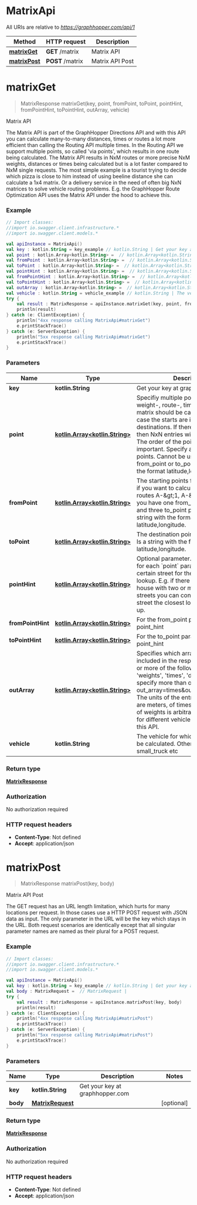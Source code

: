 # MatrixApi

All URIs are relative to *https://graphhopper.com/api/1*

Method | HTTP request | Description
------------- | ------------- | -------------
[**matrixGet**](MatrixApi.md#matrixGet) | **GET** /matrix | Matrix API
[**matrixPost**](MatrixApi.md#matrixPost) | **POST** /matrix | Matrix API Post


<a name="matrixGet"></a>
# **matrixGet**
> MatrixResponse matrixGet(key, point, fromPoint, toPoint, pointHint, fromPointHint, toPointHint, outArray, vehicle)

Matrix API

The Matrix API is part of the GraphHopper Directions API and with this API you can calculate many-to-many distances, times or routes a lot more efficient than calling the Routing API multiple times. In the Routing API we support multiple points, so called &#39;via points&#39;, which results in one route being calculated. The Matrix API results in NxM routes or more precise NxM weights, distances or times being calculated but is a lot faster compared to NxM single requests. The most simple example is a tourist trying to decide which pizza is close to him instead of using beeline distance she can calculate a 1x4 matrix. Or a delivery service in the need of often big NxN matrices to solve vehicle routing problems. E.g. the GraphHopper Route Optimization API uses the Matrix API under the hood to achieve this. 

### Example
```kotlin
// Import classes:
//import io.swagger.client.infrastructure.*
//import io.swagger.client.models.*

val apiInstance = MatrixApi()
val key : kotlin.String = key_example // kotlin.String | Get your key at graphhopper.com
val point : kotlin.Array<kotlin.String> =  // kotlin.Array<kotlin.String> | Specifiy multiple points for which the weight-, route-, time- or distance-matrix should be calculated. In this case the starts are identical to the destinations. If there are N points, then NxN entries will be calculated. The order of the point parameter is important. Specify at least three points. Cannot be used together with from_point or to_point. Is a string with the format latitude,longitude.
val fromPoint : kotlin.Array<kotlin.String> =  // kotlin.Array<kotlin.String> | The starting points for the routes. E.g. if you want to calculate the three routes A-&gt;1, A-&gt;2, A-&gt;3 then you have one from_point parameter and three to_point parameters. Is a string with the format latitude,longitude.
val toPoint : kotlin.Array<kotlin.String> =  // kotlin.Array<kotlin.String> | The destination points for the routes. Is a string with the format latitude,longitude.
val pointHint : kotlin.Array<kotlin.String> =  // kotlin.Array<kotlin.String> | Optional parameter. Specifies a hint for each `point` parameter to prefer a certain street for the closest location lookup. E.g. if there is an address or house with two or more neighboring streets you can control for which street the closest location is looked up.
val fromPointHint : kotlin.Array<kotlin.String> =  // kotlin.Array<kotlin.String> | For the from_point parameter. See point_hint
val toPointHint : kotlin.Array<kotlin.String> =  // kotlin.Array<kotlin.String> | For the to_point parameter. See point_hint
val outArray : kotlin.Array<kotlin.String> =  // kotlin.Array<kotlin.String> | Specifies which arrays should be included in the response. Specify one or more of the following options 'weights', 'times', 'distances'. To specify more than one array use e.g. out_array=times&out_array=distances. The units of the entries of distances are meters, of times are seconds and of weights is arbitrary and it can differ for different vehicles or versions of this API.
val vehicle : kotlin.String = vehicle_example // kotlin.String | The vehicle for which the route should be calculated. Other vehicles are foot, small_truck etc
try {
    val result : MatrixResponse = apiInstance.matrixGet(key, point, fromPoint, toPoint, pointHint, fromPointHint, toPointHint, outArray, vehicle)
    println(result)
} catch (e: ClientException) {
    println("4xx response calling MatrixApi#matrixGet")
    e.printStackTrace()
} catch (e: ServerException) {
    println("5xx response calling MatrixApi#matrixGet")
    e.printStackTrace()
}
```

### Parameters

Name | Type | Description  | Notes
------------- | ------------- | ------------- | -------------
 **key** | **kotlin.String**| Get your key at graphhopper.com |
 **point** | [**kotlin.Array&lt;kotlin.String&gt;**](kotlin.String.md)| Specifiy multiple points for which the weight-, route-, time- or distance-matrix should be calculated. In this case the starts are identical to the destinations. If there are N points, then NxN entries will be calculated. The order of the point parameter is important. Specify at least three points. Cannot be used together with from_point or to_point. Is a string with the format latitude,longitude. | [optional]
 **fromPoint** | [**kotlin.Array&lt;kotlin.String&gt;**](kotlin.String.md)| The starting points for the routes. E.g. if you want to calculate the three routes A-&amp;gt;1, A-&amp;gt;2, A-&amp;gt;3 then you have one from_point parameter and three to_point parameters. Is a string with the format latitude,longitude. | [optional]
 **toPoint** | [**kotlin.Array&lt;kotlin.String&gt;**](kotlin.String.md)| The destination points for the routes. Is a string with the format latitude,longitude. | [optional]
 **pointHint** | [**kotlin.Array&lt;kotlin.String&gt;**](kotlin.String.md)| Optional parameter. Specifies a hint for each &#x60;point&#x60; parameter to prefer a certain street for the closest location lookup. E.g. if there is an address or house with two or more neighboring streets you can control for which street the closest location is looked up. | [optional]
 **fromPointHint** | [**kotlin.Array&lt;kotlin.String&gt;**](kotlin.String.md)| For the from_point parameter. See point_hint | [optional]
 **toPointHint** | [**kotlin.Array&lt;kotlin.String&gt;**](kotlin.String.md)| For the to_point parameter. See point_hint | [optional]
 **outArray** | [**kotlin.Array&lt;kotlin.String&gt;**](kotlin.String.md)| Specifies which arrays should be included in the response. Specify one or more of the following options &#39;weights&#39;, &#39;times&#39;, &#39;distances&#39;. To specify more than one array use e.g. out_array&#x3D;times&amp;out_array&#x3D;distances. The units of the entries of distances are meters, of times are seconds and of weights is arbitrary and it can differ for different vehicles or versions of this API. | [optional]
 **vehicle** | **kotlin.String**| The vehicle for which the route should be calculated. Other vehicles are foot, small_truck etc | [optional] [default to car]

### Return type

[**MatrixResponse**](MatrixResponse.md)

### Authorization

No authorization required

### HTTP request headers

 - **Content-Type**: Not defined
 - **Accept**: application/json

<a name="matrixPost"></a>
# **matrixPost**
> MatrixResponse matrixPost(key, body)

Matrix API Post

The GET request has an URL length limitation, which hurts for many locations per request. In those cases use a HTTP POST request with JSON data as input. The only parameter in the URL will be the key which stays in the URL. Both request scenarios are identically except that all singular parameter names are named as their plural for a POST request. 

### Example
```kotlin
// Import classes:
//import io.swagger.client.infrastructure.*
//import io.swagger.client.models.*

val apiInstance = MatrixApi()
val key : kotlin.String = key_example // kotlin.String | Get your key at graphhopper.com
val body : MatrixRequest =  // MatrixRequest | 
try {
    val result : MatrixResponse = apiInstance.matrixPost(key, body)
    println(result)
} catch (e: ClientException) {
    println("4xx response calling MatrixApi#matrixPost")
    e.printStackTrace()
} catch (e: ServerException) {
    println("5xx response calling MatrixApi#matrixPost")
    e.printStackTrace()
}
```

### Parameters

Name | Type | Description  | Notes
------------- | ------------- | ------------- | -------------
 **key** | **kotlin.String**| Get your key at graphhopper.com |
 **body** | [**MatrixRequest**](MatrixRequest.md)|  | [optional]

### Return type

[**MatrixResponse**](MatrixResponse.md)

### Authorization

No authorization required

### HTTP request headers

 - **Content-Type**: Not defined
 - **Accept**: application/json

